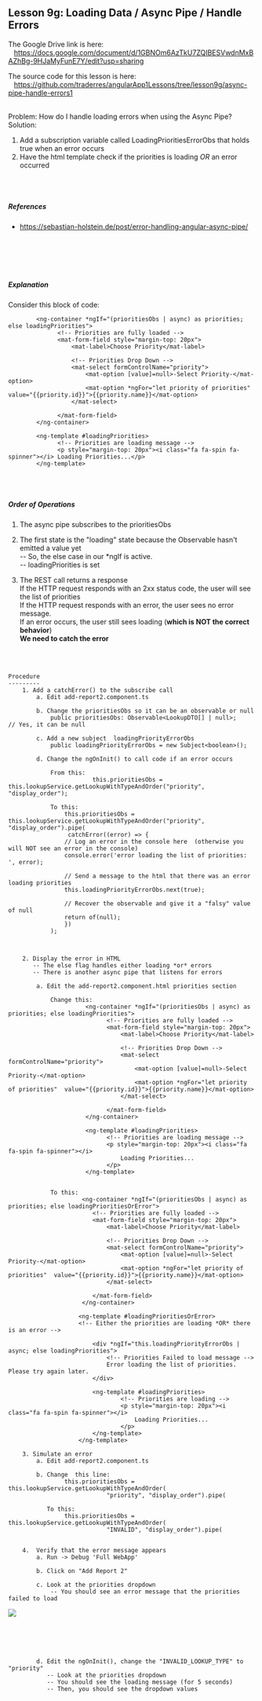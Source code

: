 Lesson 9g:  Loading Data / Async Pipe / Handle Errors
-----------------------------------------------------
The Google Drive link is here:<br>
&nbsp;&nbsp;&nbsp;https://docs.google.com/document/d/1GBNOm6AzTkU7ZQIBESVwdnMxBAZhBg-9HJaMyFunE7Y/edit?usp=sharing
      

The source code for this lesson is here:<br>
&nbsp;&nbsp;&nbsp;https://github.com/traderres/angularApp1Lessons/tree/lesson9g/async-pipe-handle-errors1
<br>
<br>


Problem:  How do I handle loading errors when  using the Async Pipe?<br>
Solution:<br>
1. Add a subscription variable called LoadingPrioritiesErrorObs that holds true when an error occurs
1. Have the html template check if the priorities is loading *OR* an error occurred

<br>
<br>
<h5>References</h5>

- https://sebastian-holstein.de/post/error-handling-angular-async-pipe/
<br>
<br>


<br>
<br>
<h5>Explanation</h5>
Consider this block of code:

```
        <ng-container *ngIf="(prioritiesObs | async) as priorities; else loadingPriorities">
              <!-- Priorities are fully loaded -->
              <mat-form-field style="margin-top: 20px">
                  <mat-label>Choose Priority</mat-label>
  
                  <!-- Priorities Drop Down -->
                  <mat-select formControlName="priority">
                      <mat-option [value]=null>-Select Priority-</mat-option>
                      <mat-option *ngFor="let priority of priorities"  value="{{priority.id}}">{{priority.name}}</mat-option>
                  </mat-select>
  
              </mat-form-field>
        </ng-container>
  
        <ng-template #loadingPriorities>
              <!-- Priorities are loading message -->
              <p style="margin-top: 20px"><i class="fa fa-spin fa-spinner"></i> Loading Priorities...</p>
        </ng-template>

```




<br>
<br>
<h5>Order of Operations</h5>

1. The async pipe subscribes to the prioritiesObs

2. The first state is the "loading" state because the Observable hasn't emitted a value yet  
   -- So, the else case in our \*ngIf is active.  
   -- loadingPriorities is set
   
3. The REST call returns a response  
   If the HTTP request responds with an 2xx status code, the user will see the list of priorities  
   If the HTTP request responds with an error, the user sees no error message.  
   If an error occurs, the user still sees loading  (<b>which is NOT the correct behavior</b>)  
   <b>We need to catch the error</b>

<br>
<br>

```
Procedure
---------
    1. Add a catchError() to the subscribe call
        a. Edit add-report2.component.ts

        b. Change the prioritiesObs so it can be an observable or null
            public prioritiesObs: Observable<LookupDTO[] | null>;        // Yes, it can be null

        c. Add a new subject  loadingPriorityErrorObs
            public loadingPriorityErrorObs = new Subject<boolean>();

        d. Change the ngOnInit() to call code if an error occurs
            
            From this:
                        this.prioritiesObs = this.lookupService.getLookupWithTypeAndOrder("priority", "display_order");
            
            To this:
                this.prioritiesObs = this.lookupService.getLookupWithTypeAndOrder("priority", "display_order").pipe(
                 catchError((error) => {
                // Log an error in the console here  (otherwise you will NOT see an error in the console)
                console.error('error loading the list of priorities: ', error);
            
                // Send a message to the html that there was an error loading priorities
                this.loadingPriorityErrorObs.next(true);
            
                // Recover the observable and give it a "falsy" value of null
                return of(null);
                })
            );
                


    2. Display the error in HTML   
       -- The else flag handles either loading *or* errors
       -- There is another async pipe that listens for errors
       
        a. Edit the add-report2.component.html priorities section
                  
            Change this:
                      <ng-container *ngIf="(prioritiesObs | async) as priorities; else loadingPriorities">
                            <!-- Priorities are fully loaded -->
                            <mat-form-field style="margin-top: 20px">
                                <mat-label>Choose Priority</mat-label>
            
                                <!-- Priorities Drop Down -->
                                <mat-select formControlName="priority">
                                    <mat-option [value]=null>-Select Priority-</mat-option>
                                    <mat-option *ngFor="let priority of priorities"  value="{{priority.id}}">{{priority.name}}</mat-option>
                                </mat-select>
            
                            </mat-form-field>
                      </ng-container>
            
                      <ng-template #loadingPriorities>
                            <!-- Priorities are loading message -->
                            <p style="margin-top: 20px"><i class="fa fa-spin fa-spinner"></i> 
                                Loading Priorities...
                            </p>
                      </ng-template>
            
            
            To this:
                     <ng-container *ngIf="(prioritiesObs | async) as priorities; else loadingPrioritiesOrError">
                        <!-- Priorities are fully loaded -->
                        <mat-form-field style="margin-top: 20px">
                            <mat-label>Choose Priority</mat-label>
            
                            <!-- Priorities Drop Down -->
                            <mat-select formControlName="priority">
                                <mat-option [value]=null>-Select Priority-</mat-option>
                                <mat-option *ngFor="let priority of priorities"  value="{{priority.id}}">{{priority.name}}</mat-option>
                            </mat-select>
            
                        </mat-form-field>
                     </ng-container>
            
                    <ng-template #loadingPrioritiesOrError>
                    <!-- Either the priorities are loading *OR* there is an error -->
            
                        <div *ngIf="this.loadingPriorityErrorObs | async; else loadingPriorities">
                            <!-- Priorities Failed to load message -->
                            Error loading the list of priorities.  Please try again later.
                        </div>
            
                        <ng-template #loadingPriorities>
                                <!-- Priorities are loading -->
                                <p style="margin-top: 20px"><i class="fa fa-spin fa-spinner"></i> 
                                    Loading Priorities...
                                </p>
                        </ng-template>
                    </ng-template>  

    3. Simulate an error
        a. Edit add-report2.component.ts

        b. Change  this line:
                this.prioritiesObs = this.lookupService.getLookupWithTypeAndOrder(
							"priority", "display_order").pipe(
        
           To this:
                this.prioritiesObs = this.lookupService.getLookupWithTypeAndOrder(
							"INVALID", "display_order").pipe(


    4.  Verify that the error message appears
        a. Run -> Debug 'Full WebApp'

        b. Click on "Add Report 2"

        c. Look at the priorities dropdown
            -- You should see an error message that the priorities failed to load
```
![](https://lh5.googleusercontent.com/9-4BCVl_C2iaAnQMzd5w146HgXNys4UV4wSridjNEqZliK-hX7oFJTaNwRPbBM45DvaPe0cQb1sacEdE9tErUkdi4mgfm8myHxAaJPwKh7-Cv3mCdy90eE3iP2qazslLkGmKlH7w)
```





        d. Edit the ngOnInit(), change the "INVALID_LOOKUP_TYPE" to "priority"
           -- Look at the priorities dropdown
           -- You should see the loading message (for 5 seconds)
           -- Then, you should see the dropdown values       


```
